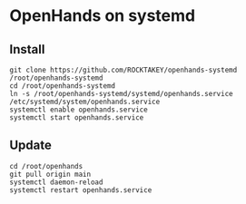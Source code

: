 # OpenHands on systemd
## Install
```shell
git clone https://github.com/ROCKTAKEY/openhands-systemd /root/openhands-systemd
cd /root/openhands-systemd
ln -s /root/openhands-systemd/systemd/openhands.service /etc/systemd/system/openhands.service
systemctl enable openhands.service
systemctl start openhands.service
```
## Update
```shell
cd /root/openhands
git pull origin main
systemctl daemon-reload
systemctl restart openhands.service
```
